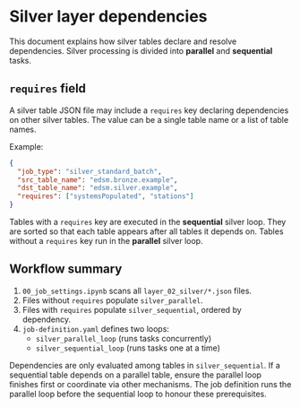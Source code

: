# Silver layer dependencies

This document explains how silver tables declare and resolve dependencies.  Silver processing is divided into **parallel** and **sequential** tasks.

## `requires` field

A silver table JSON file may include a `requires` key declaring dependencies on
other silver tables. The value can be a single table name or a list of table
names.

Example:

```json
{
  "job_type": "silver_standard_batch",
  "src_table_name": "edsm.bronze.example",
  "dst_table_name": "edsm.silver.example",
  "requires": ["systemsPopulated", "stations"]
}
```

Tables with a `requires` key are executed in the **sequential** silver loop.
They are sorted so that each table appears after all tables it depends on.
Tables without a `requires` key run in the **parallel** silver loop.

## Workflow summary

1. `00_job_settings.ipynb` scans all `layer_02_silver/*.json` files.
2. Files without `requires` populate `silver_parallel`.
3. Files with `requires` populate `silver_sequential`, ordered by dependency.
4. `job-definition.yaml` defines two loops:
   - `silver_parallel_loop` (runs tasks concurrently)
   - `silver_sequential_loop` (runs tasks one at a time)

Dependencies are only evaluated among tables in `silver_sequential`.
If a sequential table depends on a parallel table, ensure the parallel loop
finishes first or coordinate via other mechanisms. The job definition runs the
parallel loop before the sequential loop to honour these prerequisites.
